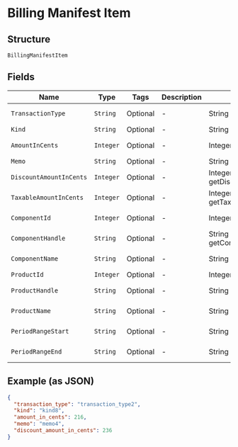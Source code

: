 
# Billing Manifest Item

## Structure

`BillingManifestItem`

## Fields

| Name | Type | Tags | Description | Getter | Setter |
|  --- | --- | --- | --- | --- | --- |
| `TransactionType` | `String` | Optional | - | String getTransactionType() | setTransactionType(String transactionType) |
| `Kind` | `String` | Optional | - | String getKind() | setKind(String kind) |
| `AmountInCents` | `Integer` | Optional | - | Integer getAmountInCents() | setAmountInCents(Integer amountInCents) |
| `Memo` | `String` | Optional | - | String getMemo() | setMemo(String memo) |
| `DiscountAmountInCents` | `Integer` | Optional | - | Integer getDiscountAmountInCents() | setDiscountAmountInCents(Integer discountAmountInCents) |
| `TaxableAmountInCents` | `Integer` | Optional | - | Integer getTaxableAmountInCents() | setTaxableAmountInCents(Integer taxableAmountInCents) |
| `ComponentId` | `Integer` | Optional | - | Integer getComponentId() | setComponentId(Integer componentId) |
| `ComponentHandle` | `String` | Optional | - | String getComponentHandle() | setComponentHandle(String componentHandle) |
| `ComponentName` | `String` | Optional | - | String getComponentName() | setComponentName(String componentName) |
| `ProductId` | `Integer` | Optional | - | Integer getProductId() | setProductId(Integer productId) |
| `ProductHandle` | `String` | Optional | - | String getProductHandle() | setProductHandle(String productHandle) |
| `ProductName` | `String` | Optional | - | String getProductName() | setProductName(String productName) |
| `PeriodRangeStart` | `String` | Optional | - | String getPeriodRangeStart() | setPeriodRangeStart(String periodRangeStart) |
| `PeriodRangeEnd` | `String` | Optional | - | String getPeriodRangeEnd() | setPeriodRangeEnd(String periodRangeEnd) |

## Example (as JSON)

```json
{
  "transaction_type": "transaction_type2",
  "kind": "kind8",
  "amount_in_cents": 216,
  "memo": "memo4",
  "discount_amount_in_cents": 236
}
```

